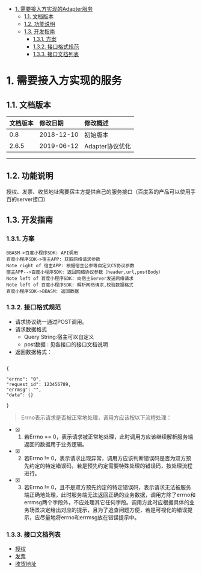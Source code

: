 <!-- TOC -->

- [1. 需要接入方实现的Adapter服务](#1-需要接入方实现的Adapter服务)
    - [1.1. 文档版本](#11-文档版本)
    - [1.2. 功能说明](#12-功能说明)
    - [1.3. 开发指南](#13-开发指南)
        - [1.3.1. 方案](#131-方案)
        - [1.3.2. 接口格式规范](#132-接口格式规范)
        - [1.3.3. 接口文档列表](#133-接口文档列表)

<!-- /TOC -->

# 1. 需要接入方实现的服务
## 1.1. 文档版本

|文档版本|修改日期|修改概述|
|:--|:--|:--|
|0.8|2018-12-10|初始版本|
|2.6.5|2019-06-12|Adapter协议优化|

--------------------------
## 1.2. 功能说明
授权、发票、收货地址需要宿主方提供自己的服务接口（百度系的产品可以使用手百的server接口）

## 1.3. 开发指南

### 1.3.1. 方案

```sequence
BBASM->百度小程序SDK: API调用
百度小程序SDK->宿主APP: 获取网络请求参数
Note right of 宿主APP: 根据宿主公参等自定义CS协议参数
宿主APP-->百度小程序SDK: 返回网络协议参数（header,url,postBody）
Note left of 百度小程序SDK: 向宿主Server发送网络请求
Note left of 百度小程序SDK: 解析网络请求,校验数据格式
百度小程序SDK->BBASM: 返回数据
```
### 1.3.2. 接口格式规范

* 请求协议统一通过POST调用。
* 请求数据格式
  * Query String:宿主可以自定义
  * post数据 : 见各接口的接口文档说明
* 返回数据格式：

```

{         

"errno": "0",         
"request_id": 123456789,         
"errmsg": "",         
"data": {}

}

```

>  Errno表示请求是否被正常地处理，调用方应该按以下流程处理：

* [x] 1. 若Errno == 0，表示请求被正常地处理，此时调用方应该继续解析服务端返回的数据用于业务逻辑。
* [x] 2. 若Errno != 0，表示请求出现异常，调用方应该判断错误码是否为双方预先约定的特定错误码，若是预先约定需要特殊处理的错误码，按处理流程进行。
* [x] 3. 若Errno != 0，且不是双方预先约定的特定错误码，表示请求无法被服务端正确地处理，此时服务端无法返回正确的业务数据，调用方除了errno和errmsg两个字段外，不应处理其它任何字段。调用方此时应根据具体的业务场景决定给出对应的提示，且为了追查问题方便，若是可视化的错误提示，应尽量地将errno和errmsg放在错误提示中。

### 1.3.3. 接口文档列表
* [授权](授权.md)
* [发票](发票.md)
* [收货地址](收货地址.md)


